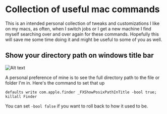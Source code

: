 # Collection of useful mac commands

This is an intended personal collection of tweaks and customizations I like on my macs, as often, when I switch jobs or I get a new machine I find myself searching over and over again for these commands. Hopefully this will save me some time doing it and might be useful to some of you as well.

## Show your directory path on windows title bar

![Alt text](useful-commands/images/title-bar-screenshot.png?raw=true "optional title")

A personal preference of mine is to see the full directory path to the file or folder I'm in. Here's the command to set that up

`defaults write com.apple.finder _FXShowPosixPathInTitle -bool true; killall Finder`

You can set `-bool false` if you want to roll back to how it used to be.
